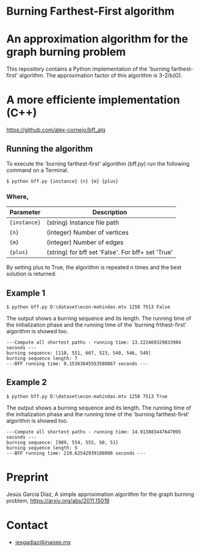 # Burning Farthest-First algorithm 
# An approximation algorithm for the graph burning problem
This repository contains a Python implementation of the 'burning farthest-first' algorithm. The approximation factor of this algorithm is 3-2/b(G). 

# A more efficiente implementation (C++)
https://github.com/alex-cornejo/bff_alg

## Running the algorithm

To execute the 'burning farthest-first' algorithm (bff.py) run the following command on a Terminal.

```
$ python bff.py {instance} {n} {m} {plus}
```

### Where,

|  Parameter |                                          Description                                          |
|----------|---------------------------------------------------------------------------------------------|
| `{instance}` | (string) Instance file path                                    |
| `{n}`    | (integer) Number of vertices  |
| `{m}`    | (integer) Number of edges  |
| `{plus}`    | (string) for bff set 'False'. For bff+ set 'True'  |

By setting plus to True, the algorithm is repeated n times and the best solution is returned.

## Example 1

```
$ python bff.py D:\dataset\econ-mahindas.mtx 1258 7513 False
```

The output shows a burning sequence and its length. The running time of the initialization phase and the running time of the 'burning frthest-first' algorithm is showed too.

```
---Compute all shortest paths - running time: 13.222469329833984 seconds ---
burning sequence: [110, 551, 607, 523, 540, 546, 549]
burning sequence length: 7
---BFF running time: 0.15363645553588867 seconds ---
```

## Example 2

```
$ python bff.py D:\dataset\econ-mahindas.mtx 1258 7513 True
```

The output shows a burning sequence and its length. The running time of the initialization phase and the running time of the 'burning farthest-first' algorithm is showed too.

```
---Compute all shortest paths - running time: 14.913883447647095 seconds ---
burning sequence: [989, 554, 555, 50, 51]
burning sequence length: 5
---BFF running time: 210.62542939186096 seconds ---
```
# Preprint

Jesús García Díaz, A simple approximation algorithm for the graph burning problem, https://arxiv.org/abs/2011.15019

# Contact

* jesgadiaz@inaoep.mx
